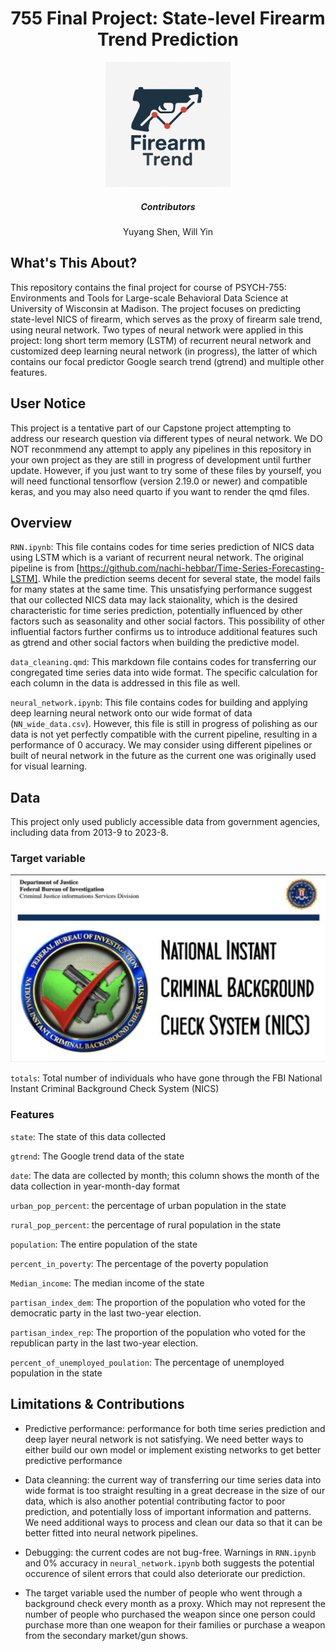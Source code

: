 <h1 align="center">755 Final Project: State-level Firearm Trend Prediction</h1>
<div align="center">   
    <img src="Image/FirearmTrendLogo.png" alt="Logo" width="200" height="200">
    <h5> Contributors </h5>
    <p> Yuyang Shen, Will Yin</p>
</div>

## What's This About?

This repository contains the final project for course of PSYCH-755: Environments and Tools for Large-scale Behavioral Data Science at University of Wisconsin at Madison. The project focuses on predicting state-level NICS of firearm, which serves as the proxy of firearm sale trend, using neural network. Two types of neural network were applied in this project: long short term memory (LSTM) of recurrent neural network and customized deep learning neural network (in progress), the latter of which contains our focal predictor Google search trend (gtrend) and multiple other features.

## User Notice

This project is a tentative part of our Capstone project attempting to address our research question via different types of neural network. We DO NOT reconmmend any attempt to apply any pipelines in this repository in your own project as they are still in progress of development until further update. However, if you just want to try some of these files by yourself, you will need functional tensorflow (version 2.19.0 or newer) and compatible keras, and you may also need quarto if you want to render the qmd files. 

## Overview

`RNN.ipynb`: This file contains codes for time series prediction of NICS data using LSTM which is a variant of recurrent neural network. The original pipeline is from [https://github.com/nachi-hebbar/Time-Series-Forecasting-LSTM]. While the prediction seems decent for several state, the model fails for many states at the same time. This unsatisfying performance suggest that our collected NICS data may lack staionality, which is the desired characteristic for time series prediction, potentially influenced by other factors such as seasonality and other social factors. This possibility of other influential factors further confirms us to introduce additional features such as gtrend and other social factors when building the predictive model.

`data_cleaning.qmd`:
This markdown file contains codes for transferring our congregated time series data into wide format. The specific calculation for each column in the data is addressed in this file as well. 

`neural_network.ipynb`:
This file contains codes for building and applying deep learning neural network onto our wide format of data (`NN_wide_data.csv`). However, this file is still in progress of polishing as our data is not yet perfectly compatible with the current pipeline, resulting in a performance of 0 accuracy. We may consider using different pipelines or built of neural network in the future as the current one was originally used for visual learning.

## Data
This project only used publicly accessible data from government agencies, including data from 2013-9 to 2023-8.
### Target variable

<img src="Image/NICS-Logo_190104_102706.png" width="600" height="300">

`totals`: Total number of individuals who have gone through the FBI National Instant Criminal Background Check System (NICS)

### Features
`state`: The state of this data collected

`gtrend`: The Google trend data of the state

`date`: The data are collected by month; this column shows the month of the data collection in year-month-day format

`urban_pop_percent`: the percentage of urban population in the state

`rural_pop_percent`: the percentage of rural population in the state

`population`: The entire population of the state

`percent_in_poverty`: The percentage of the poverty population

`Median_income`: The median income of the state

`partisan_index_dem`: The proportion of the population who voted for the democratic party in the last two-year election.

`partisan_index_rep`: The proportion of the population who voted for the republican party in the last two-year election.

`percent_of_unemployed_poulation`: The percentage of unemployed population in the state


## Limitations & Contributions

* Predictive performance: performance for both time series prediction and deep layer neural network is not satisfying. We need better ways to either build our own model or implement existing networks to get better predictive performance
<be>

* Data cleanning: the current way of transferring our time series data into wide format is too straight resulting in a great decrease in the size of our data, which is also another potential contributing factor to poor prediction, and potentially loss of important information and patterns. We need additional ways to process and clean our data so that it can be better fitted into neural network pipelines.
<be>

* Debugging: the current codes are not bug-free. Warnings in `RNN.ipynb` and 0% accuracy in `neural_network.ipynb` both suggests the potential occurence of silent errors that could also deteriorate our prediction. 
<be>

* The target variable used the number of people who went through a background check every month as a proxy. Which may not represent the number of people who purchased the weapon since one person could purchase more than one weapon for their families or purchase a weapon from the secondary market/gun shows.





